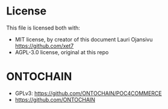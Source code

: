 # License

This file is licensed both with:

- MIT license, by creator of this document Lauri Ojansivu https://github.com/xet7
- AGPL-3.0 license, original at this repo

# ONTOCHAIN

- GPLv3: https://github.com/ONTOCHAIN/POC4COMMERCE
- https://github.com/ONTOCHAIN
